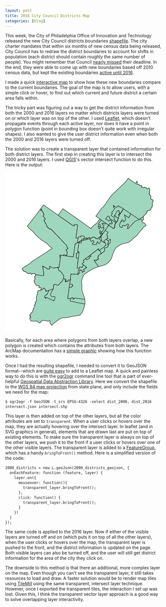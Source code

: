 ```yaml
---
layout: post
title: 2016 City Council Districts Map
categories: [blog]
---
```


This week, the City of Philadelphia Office of Innovation and Technology released the new City Council districts boundaries [shapefile](http://www.opendataphilly.org/opendata/resource/209/city-council-districts-2016/). The city charter mandates that within six months of new census data being released, City Council has to redraw the district boundaries to account for shifts in population (each district should contain roughly the same number of people). You might remember that Council [nearly missed](http://www.newsworks.org/index.php/local/philadelphia/26984-philadelphia-city-council-settles-on-redistricting-plan) their deadline. In the end, they were able to come up with new boundaries based off 2010 census data, but kept the existing boundaries [active until 2016](http://legislation.phila.gov/attachments/12376.pdf). 

I made a quick [interactive map](/projects/council-map) to show how these new boundaries compare to the current boundaries. The goal of the map is to allow users, with a simple click or hover, to find out which current and future district a certain area falls within.

The tricky part was figuring out a way to get the district information from both the 2000 and 2016 layers no matter which districts layers were turned on or which layer was on top of the other. I used [Leaflet](http://leaflet.cloudmade.com), which doesn't propagate events through each active layer, nor does it have a point in polygon function (point in bounding box doesn't quite work with irregular shapes). I also wanted to give the user district information even when both the 2000 and 2016 layers were turned off.

The solution was to create a transparent layer that contained information for both district layers. The first step in creating this layer is to intersect the 2000 and 2016 layers. I used [QGIS](http://qgis.org/)'s vector intersect function to do this. Here is the output:

![Council District Intersect](/img/council-district-intersect.png)

Basically, for each area where polygons from both layers overlap, a new polygon is created which contains the attributes from both layers. The ArcMap documentation has a [simple graphic](http://webhelp.esri.com/arcgisdesktop/9.2/published_images/intersect_esri.gif) showing how this function works.

Once I had the resulting shapefile, I needed to convert it to GeoJSON format--which are [quite easy](http://leaflet.cloudmade.com/examples/geojson.html) to add to a Leaflet map. A quick and painless way to do this is with the [ogr2ogr](http://www.gdal.org/ogr2ogr.html) command line tool that is part of ever-helpful [Geospatial Data Abstraction Library](http://www.gdal.org/). Here we convert the shapefile to the [WGS 84 map projection](http://spatialreference.org/ref/epsg/4326/) from state plane, and only include the fields we need for the map:

    $ ogr2ogr -f GeoJSON -t_srs EPSG:4326 -select dist_2000, dist_2016 intersect.json intersect.shp

This layer is then added on top of the other layers, but all the color attributes are set to `transparent`. When a user clicks or hovers over the map, they are actually hovering over the intersect layer. In leaflet (and in SVG graphics in general), elements that are drawn last are put on top of existing elements. To make sure the transparent layer is always on top of the other layers, we push it to the front if a user clicks or hovers over one of the other visible layers. The transparent layer is added to a [FeatureGroup](http://leaflet.cloudmade.com/reference.html#featuregroup), which has a handy `bringToFront()` method. Here is a simplified version of the code:

    2000_districts = new L.geoJson(2000_districts_geojson, { 
      onEachFeature: function (feature, layer) {
        layer.on({
          mouseover: function(){
            transparent_layer.bringToFront();
          },
          click: function() {
            transparent_layer.bringToFront();
          }
        })
      }
    });

The same code is applied to the 2016 layer. Now if either of the visible layers are turned off and on (which puts it on top of all the other layers), when the user clicks or hovers over the map, the transparent layer is pushed to the front, and the district information is updated on the page. Both visible layers can also be turned off, and the user will still get district information for the area of the city they click on.

The downside to this method is that there an additional, more complex layer on the map. Even though you can't see the transparent layer, it still takes resources to load and draw. A faster solution would be to render map tiles using [TileMill](http://mapbox.com/tilemill/) using the same transparent, intersect layer technique. However, once I exported the transparent tiles, the interaction I set up was lost. Given this, I think the transparent vector layer approach is a good way to solve overlapping layer interactivity.
